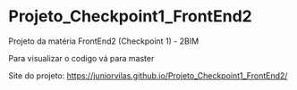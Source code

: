 # Projeto_Checkpoint1_FrontEnd2
Projeto da matéria FrontEnd2 (Checkpoint 1) - 2BIM


Para visualizar o codigo vá para master

Site do projeto: https://juniorvilas.github.io/Projeto_Checkpoint1_FrontEnd2/
